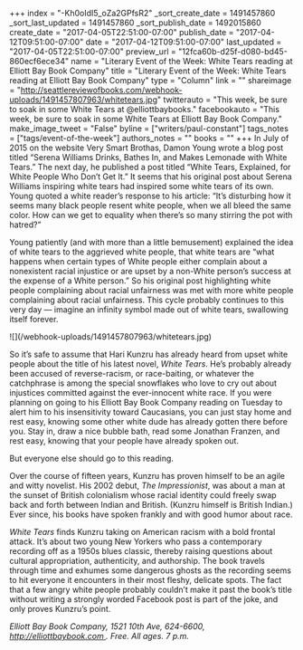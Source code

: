 +++
index = "-Kh0oIdI5_oZa2GPfsR2"
_sort_create_date = 1491457860
_sort_last_updated = 1491457860
_sort_publish_date = 1492015860
create_date = "2017-04-05T22:51:00-07:00"
publish_date = "2017-04-12T09:51:00-07:00"
date = "2017-04-12T09:51:00-07:00"
last_updated = "2017-04-05T22:51:00-07:00"
preview_url = "12fca60b-d25f-d080-bd45-860ecf6ece34"
name = "Literary Event of the Week: White Tears reading at Elliott Bay Book Company"
title = "Literary Event of the Week: White Tears reading at Elliott Bay Book Company"
type = "Column"
link = ""
shareimage = "http://seattlereviewofbooks.com/webhook-uploads/1491457807963/whitetears.jpg"
twitterauto = "This week, be sure to soak in some White Tears at @elliottbaybooks."
facebookauto = "This week, be sure to soak in some White Tears at Elliott Bay Book Company."
make_image_tweet = "False"
byline = ["writers/paul-constant"]
tags_notes = ["tags/event-of-the-week"]
authors_notes = ""
books = ""
+++
In July of 2015 on the website Very Smart Brothas, Damon Young wrote a blog post titled “Serena Williams Drinks, Bathes In, and Makes Lemonade with White Tears.” The next day, he published a post titled “White Tears, Explained, for White People Who Don’t Get It.” It seems that his original post about Serena Williams inspiring white tears had inspired some white tears of its own. Young quoted a white reader’s response to his article: “It’s disturbing how it seems many black people resent white people, when we all bleed the same color. How can we get to equality when there’s so many stirring the pot with hatred?”

Young patiently (and with more than a little bemusement) explained the idea of white tears to the aggrieved white people, that white tears are “what happens when certain types of White people either complain about a nonexistent racial injustice or are upset by a non-White person’s success at the expense of a White person.” So his original post highlighting white people complaining about racial unfairness was met with more white people complaining about racial unfairness. This cycle probably continues to this very day — imagine an infinity symbol made out of white tears, swallowing itself forever.

<p class="image-left">![](/webhook-uploads/1491457807963/whitetears.jpg)</p>

So it’s safe to assume that Hari Kunzru has already heard from upset white people about the title of his latest novel, *White Tears*. He’s probably already been accused of reverse-racism, or race-baiting, or whatever the catchphrase is among the special snowflakes who love to cry out about injustices committed against the ever-innocent white race. If you were planning on going to his Elliott Bay Book Company reading on Tuesday to alert him to his insensitivity toward Caucasians, you can just stay home and rest easy, knowing some other white dude has already gotten there before you. Stay in, draw a nice bubble bath, read some Jonathan Franzen, and rest easy, knowing that your people have already spoken out.

But everyone else should go to this reading.

Over the course of fifteen years, Kunzru has proven himself to be an agile and witty novelist. His 2002 debut, *The Impressionist*, was about a man at the sunset of British colonialism whose racial identity could freely swap back and forth between Indian and British. (Kunzru himself is British Indian.) Ever since, his books have spoken frankly and with good humor about race. 

*White Tears* finds Kunzru taking on American racism with a bold frontal attack. It’s about two young New Yorkers who pass a contemporary recording off as a 1950s blues classic, thereby raising questions about cultural appropriation, authenticity, and authorship. The book travels through time and exhumes some dangerous ghosts as the recording seems to hit everyone it encounters in their most fleshy, delicate spots. The fact that a few angry white people probably couldn’t make it past the book’s title without writing a strongly worded Facebook post is part of the joke, and only proves Kunzru’s point.

*Elliott Bay Book Company, 1521 10th Ave, 624-6600, http://elliottbaybook.com . Free. All ages. 7 p.m.* 